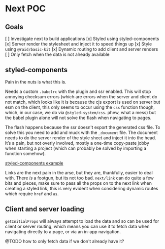 
# Next POC

## Goals

[ ] Investigate next to build applications
[x] Styled using styled-components
[x] Server render the stylesheet and inject it to speed things up
[x] Style using `@raid/basic-kit`
[x] Dynamic routing to add client and server renders
[ ] Only fetch when the data is not already available

## styled-components

Pain in the nuts is what this is.

Needs a custom `.babelrc` with the plugin and ssr enabled. This will stop annoying checksum errors (which are errors when the server and client do not match, which looks like it is because the cjs export is used on server but esm on the client, this only seems to occur using the `css` function though, which, in our case, we do via `@styled-system/css`. phew, what a mess) but the babel plugin alone will not solve the flash when navigating to pages.

The flash happens because the ssr doesn't export the generated css file. To solve this you need to add and muck with the `_document` file. The document needs to do the server render of the style sheet and inject it into the head. It’s a pain, but not overly involved, mostly a one-time copy-paste jobby when starting a project (which can probably be solved by importing a function somehow).

[styled-components example](https://github.com/zeit/next.js/tree/canary/examples/with-styled-components)

Links are the next pain in the arse, but they are, thankfully, easier to deal with. There _is_ a footgun, but its not too bad. `next/link` can do quite a few bits and pieces, make sure to pass all the props on to the next link when creating a styled link, this is very evident when considering dynamic routes which require `href` and `as`.

## Client and server loading

`getInitialProps` will always attempt to load the data and so can be used for client or server routing, which means you can use it to fetch data when navigating directly to a page, or via an in-app navigation.

@TODO how to only fetch data if we don't already have it?
